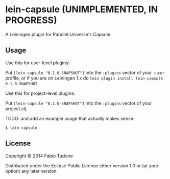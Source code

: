# lein-capsule (UNIMPLEMENTED, IN PROGRESS)

A Leiningen plugin for Parallel Universe's Capsule

## Usage

Use this for user-level plugins:

Put `[lein-capsule "0.1.0-SNAPSHOT"]` into the `:plugins` vector of your
`:user` profile, or if you are on Leiningen 1.x do `lein plugin install
lein-capsule 0.1.0-SNAPSHOT`.

Use this for project-level plugins:

Put `[lein-capsule "0.1.0-SNAPSHOT"]` into the `:plugins` vector of your project.clj.

TODO: and add an example usage that actually makes sense:

    $ lein capsule

## License

Copyright © 2014 Fabio Tudone

Distributed under the Eclipse Public License either version 1.0 or (at
your option) any later version.
